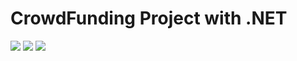 CrowdFunding Project with .NET 
=======================
[![](https://img.shields.io/badge/C%23-coding-green)](https://docs.microsoft.com/en-us/visualstudio/ide/quickstart-aspnet-core?view=vs-2019)
![](https://img.shields.io/github/forks/mich-ch/CrowdFunding-Project-by-Code.Hub)
![](https://img.shields.io/github/license/mich-ch/CrowdFunding-Project-by-Code.Hub)


